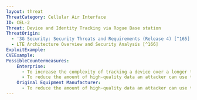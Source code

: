 ```yaml
---
layout: threat
ThreatCategory: Cellular Air Interface
ID: CEL-2
Threat: Device and Identity Tracking via Rogue Base station
ThreatOrigin:
  - '3G Security: Security Threats and Requirements (Release 4) [^165]'
  - LTE Architecture Overview and Security Analysis [^166]
ExploitExample:
CVEExample:
PossibleCountermeasures:
    Enterprise:
      - To increase the complexity of tracking a device over a longer term (e.g., following consecutive hand-offs), use devices that generate temporary device identities.
      - To reduce the amount of high-quality data an attacker can use to track a device, employ methods of rogue base station detection
    Original Equipment Manufacturer:
      - To reduce the amount of high-quality data an attacker can use to track a device, employ methods of rogue base station detection
---
```

